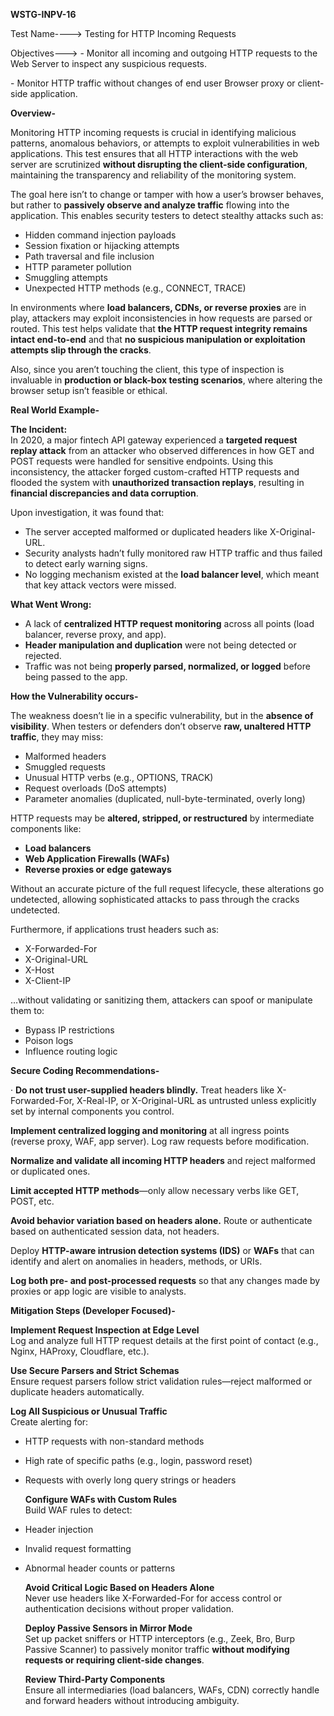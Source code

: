 **WSTG-INPV-16**

Test Name----\> Testing for HTTP Incoming Requests

Objectives---\> \- Monitor all incoming and outgoing HTTP requests to the Web Server to inspect any suspicious requests.

\- Monitor HTTP traffic without changes of end user Browser proxy or client-side application.

**Overview-**

Monitoring HTTP incoming requests is crucial in identifying malicious patterns, anomalous behaviors, or attempts to exploit vulnerabilities in web applications. This test ensures that all HTTP interactions with the web server are scrutinized **without disrupting the client-side configuration**, maintaining the transparency and reliability of the monitoring system.

The goal here isn’t to change or tamper with how a user’s browser behaves, but rather to **passively observe and analyze traffic** flowing into the application. This enables security testers to detect stealthy attacks such as:

* Hidden command injection payloads  
* Session fixation or hijacking attempts  
* Path traversal and file inclusion  
* HTTP parameter pollution  
* Smuggling attempts  
* Unexpected HTTP methods (e.g., CONNECT, TRACE)

In environments where **load balancers, CDNs, or reverse proxies** are in play, attackers may exploit inconsistencies in how requests are parsed or routed. This test helps validate that **the HTTP request integrity remains intact end-to-end** and that **no suspicious manipulation or exploitation attempts slip through the cracks**.

Also, since you aren’t touching the client, this type of inspection is invaluable in **production or black-box testing scenarios**, where altering the browser setup isn’t feasible or ethical.

**Real World Example-**

**The Incident:**  
In 2020, a major fintech API gateway experienced a **targeted request replay attack** from an attacker who observed differences in how GET and POST requests were handled for sensitive endpoints. Using this inconsistency, the attacker forged custom-crafted HTTP requests and flooded the system with **unauthorized transaction replays**, resulting in **financial discrepancies and data corruption**.

Upon investigation, it was found that:

* The server accepted malformed or duplicated headers like X-Original-URL.  
* Security analysts hadn’t fully monitored raw HTTP traffic and thus failed to detect early warning signs.  
* No logging mechanism existed at the **load balancer level**, which meant that key attack vectors were missed.

**What Went Wrong:**

* A lack of **centralized HTTP request monitoring** across all points (load balancer, reverse proxy, and app).  
* **Header manipulation and duplication** were not being detected or rejected.  
* Traffic was not being **properly parsed, normalized, or logged** before being passed to the app.

**How the Vulnerability occurs-**

The weakness doesn’t lie in a specific vulnerability, but in the **absence of visibility**. When testers or defenders don’t observe **raw, unaltered HTTP traffic**, they may miss:

* Malformed headers  
* Smuggled requests  
* Unusual HTTP verbs (e.g., OPTIONS, TRACK)  
* Request overloads (DoS attempts)  
* Parameter anomalies (duplicated, null-byte-terminated, overly long)

HTTP requests may be **altered, stripped, or restructured** by intermediate components like:

* **Load balancers**  
* **Web Application Firewalls (WAFs)**  
* **Reverse proxies or edge gateways**

Without an accurate picture of the full request lifecycle, these alterations go undetected, allowing sophisticated attacks to pass through the cracks undetected.

Furthermore, if applications trust headers such as:

* X-Forwarded-For  
* X-Original-URL  
* X-Host  
* X-Client-IP

…without validating or sanitizing them, attackers can spoof or manipulate them to:

* Bypass IP restrictions  
* Poison logs  
* Influence routing logic

**Secure Coding Recommendations-**

·    **Do not trust user-supplied headers blindly.** Treat headers like X-Forwarded-For, X-Real-IP, or X-Original-URL as untrusted unless explicitly set by internal components you control.

  **Implement centralized logging and monitoring** at all ingress points (reverse proxy, WAF, app server). Log raw requests before modification.

  **Normalize and validate all incoming HTTP headers** and reject malformed or duplicated ones.

  **Limit accepted HTTP methods**—only allow necessary verbs like GET, POST, etc.

  **Avoid behavior variation based on headers alone.** Route or authenticate based on authenticated session data, not headers.

  Deploy **HTTP-aware intrusion detection systems (IDS)** or **WAFs** that can identify and alert on anomalies in headers, methods, or URIs.

  **Log both pre- and post-processed requests** so that any changes made by proxies or app logic are visible to analysts.

**Mitigation Steps (Developer Focused)-**

  **Implement Request Inspection at Edge Level**  
Log and analyze full HTTP request details at the first point of contact (e.g., Nginx, HAProxy, Cloudflare, etc.).

  **Use Secure Parsers and Strict Schemas**  
Ensure request parsers follow strict validation rules—reject malformed or duplicate headers automatically.

  **Log All Suspicious or Unusual Traffic**  
Create alerting for:

* HTTP requests with non-standard methods  
* High rate of specific paths (e.g., login, password reset)  
* Requests with overly long query strings or headers

  **Configure WAFs with Custom Rules**  
Build WAF rules to detect:

* Header injection  
* Invalid request formatting  
* Abnormal header counts or patterns

  **Avoid Critical Logic Based on Headers Alone**  
Never use headers like X-Forwarded-For for access control or authentication decisions without proper validation.

  **Deploy Passive Sensors in Mirror Mode**  
Set up packet sniffers or HTTP interceptors (e.g., Zeek, Bro, Burp Passive Scanner) to passively monitor traffic **without modifying requests or requiring client-side changes**.

  **Review Third-Party Components**  
Ensure all intermediaries (load balancers, WAFs, CDN) correctly handle and forward headers without introducing ambiguity.
